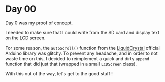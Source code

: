 # Day 00

Day 0 was my proof of concept.

I needed to make sure that I could write from the SD card and display text on the LCD screen.

For some reason, the `autoScroll()` function from the [LiquidCrystal](https://www.arduino.cc/reference/en/libraries/liquidcrystal/) official Arduino library was glitchy. To prevent any headache, and in order to not waste time on this, I decided to reimplement a quick and dirty `append` function that did just that (wrapped in a small `LCDScreen` class).

With this out of the way, let's get to the good stuff !
